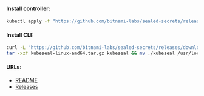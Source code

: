 #### Install controller:
```bash
kubectl apply -f "https://github.com/bitnami-labs/sealed-secrets/releases/download/v0.20.3/controller.yaml"
```

#### Install CLI:
```bash
curl -L "https://github.com/bitnami-labs/sealed-secrets/releases/download/v0.20.3/kubeseal-0.20.3-linux-amd64.tar.gz" -o "kubeseal-linux-amd64.tar.gz" && \
tar -xzf kubeseal-linux-amd64.tar.gz kubeseal && mv ./kubeseal /usr/local/bin/
```

#### URLs:
- [README](https://github.com/bitnami-labs/sealed-secrets/blob/main/README.md)
- [Releases](https://github.com/bitnami-labs/sealed-secrets/releases)
